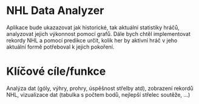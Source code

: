 # NHL Data Analyzer
Aplikace bude ukazazovat jak historické, tak aktuální statistiky hráčů, analyzovat jejich výkonnost pomocí grafů. Dále bych chtěl implementovat rekordy NHL a pomocí predikce určit, kolik her by aktivní hráč v jeho aktuální formě potřeboval k jejich pokoření. 

# Klíčové cíle/funkce
Analýza dat (góly, výhry, prohry, úspěšnost střelby atd), zobrazení rekordů NHL, vizualizace dat (tabulka s počtem bodů, nejlepší střelec soutěže, ...)

